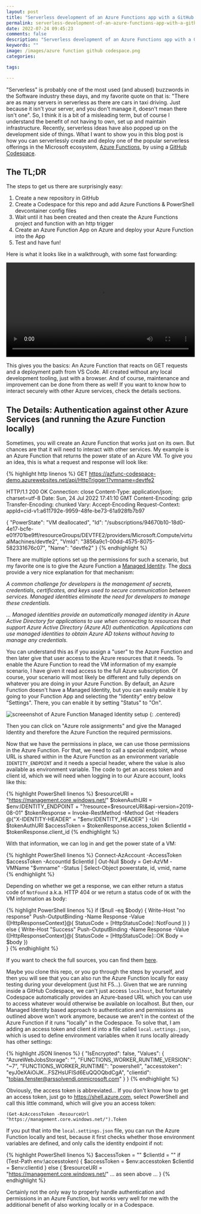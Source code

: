 ```yaml
---
layout: post
title: "Serverless development of an Azure Functions app with a GitHub Codespace"
permalink: serverless-development-of-an-azure-functions-app-with-a-github-codespace
date: 2022-07-24 09:45:23
comments: false
description: "Serverless development of an Azure Functions app with a GitHub Codespace"
keywords: ""
image: /images/azure function github codespace.png
categories:

tags:

---
```


"Serverless" is probably one of the most used (and abused) buzzwords in the Software industry these days, and my favorite quote on that is: "There are as many servers in serverless as there are cars in taxi driving. Just because it isn't your server, and you don't manage it, doesn't mean there isn't one". So, I think it is a bit of a misleading term, but of course I understand the benefit of not having to own, set up and maintain infrastructure. Recently, serverless ideas have also popped up on the development side of things. What I want to show you in this blog post is how you can serverlessly create and deploy one of the popular serverless offerings in the Microsoft ecosystem, [Azure Functions][azfunc], by using a [GitHub Codespace][ghcodespace].

## The TL;DR

The steps to get us there are surprisingly easy:

1. Create a new repository in GitHub
1. Create a Codespace for this repo and add Azure Functions & PowerShell devcontainer config files
1. Wait until it has been created and then create the Azure Functions project and function with an http trigger
1. Create an Azure Function App on Azure and deploy your Azure Function into the App
1. Test and have fun!

Here is what it looks like in a walkthrough, with some fast forwarding:

<video width="100%" controls>
  <source type="video/mp4" src="/images/azfunc codespace final.mp4">
</video>

This gives you the basics: An Azure Function that reacts on GET requests and a deployment path from VS Code. All created without any local development tooling, just with a browser. And of course, maintenance and improvement can be done from there as well! If you want to know how to interact securely with other Azure services, check the details sections.

## The Details: Authentication against other Azure Services (and running the Azure Function locally)

Sometimes, you will create an Azure Function that works just on its own. But chances are that it will need to interact with other services. My example is an Azure Function that returns the power state of an Azure VM. To give you an idea, this is what a request and response will look like:

{% highlight http linenos %}
GET https://azfunc-codespace-demo.azurewebsites.net/api/HttpTrigger1?vmname=devtfe2

HTTP/1.1 200 OK
Connection: close
Content-Type: application/json; charset=utf-8
Date: Sun, 24 Jul 2022 17:41:10 GMT
Content-Encoding: gzip
Transfer-Encoding: chunked
Vary: Accept-Encoding
Request-Context: appId=cid-v1:a611792e-9959-48fe-be73-61a928fb7b97

{
  "PowerState": "VM deallocated",
  "Id": "/subscriptions/94670b10-18d0-4e17-bcfe-e01f701be9ff/resourceGroups/DEVTFE2/providers/Microsoft.Compute/virtualMachines/devtfe2",
  "VmId": "3856a9c1-00dd-4575-8075-582331676c07",
  "Name": "devtfe2"
}
{% endhighlight %} 

There are multiple options set up the permissions for such a scenario, but my favorite one is to give the Azure Function a [Managed Identity][managed-identity]. The [docs][managed-identity] provide a very nice explanation for that mechanism: 

*A common challenge for developers is the management of secrets, credentials, certificates, and keys used to secure communication between services. Managed identities eliminate the need for developers to manage these credentials.*

*... Managed identities provide an automatically managed identity in Azure Active Directory for applications to use when connecting to resources that support Azure Active Directory (Azure AD) authentication. Applications can use managed identities to obtain Azure AD tokens without having to manage any credentials.*

You can understand this as if you assign a "user" to the Azure Function and then later give that user access to the Azure resources that it needs. To enable the Azure Function to read the VM information of my example scenario, I have given it read access to the full Azure subscription. Of course, your scenario will most likely be different and fully depends on whatever you are doing in your Azure Function. By default, an Azure Function doesn't have a Managed Identity, but you can easily enable it by going to your Function App and selecting the "Identity" entry below "Settings". There, you can enable it by setting "Status" to "On".

![screeenshot of Azure Function Managed Identity setup](/images/azfunc-managed-identity.png)
{: .centered}

Then you can click on "Azure role assignments" and give the Managed Identity and therefore the Azure Function the required permissions.

Now that we have the permissions in place, we can use those permissions in the Azure Function. For that, we need to call a special endpoint, whose URL is shared within in the Azure Function as an environment variable `IDENTITY_ENDPOINT` and it needs a special header, where the value is also available as environment variable. The code to get an access token and client id, which we will need when logging in to our Azure account, looks like this:

{% highlight PowerShell linenos %}
$resourceURI = "https://management.core.windows.net/"
$tokenAuthURI = $env:IDENTITY_ENDPOINT + "?resource=$resourceURI&api-version=2019-08-01"
$tokenResponse = Invoke-RestMethod -Method Get -Headers @{"X-IDENTITY-HEADER" = "$env:IDENTITY_HEADER" } -Uri $tokenAuthURI
$accessToken = $tokenResponse.access_token
$clientId = $tokenResponse.client_id
{% endhighlight %}

With that information, we can log in and get the power state of a VM:

{% highlight PowerShell linenos %}
Connect-AzAccount -AccessToken $accessToken -AccountId $clientId | Out-Null
$body = Get-AzVM -VMName "$vmname" -Status | Select-Object powerstate, id, vmid, name
{% endhighlight %}

Depending on whether we get a response, we can either return a status code of `NotFound` a.k.a. HTTP 404 or we return a status code of `OK` with the VM information as body:

{% highlight PowerShell linenos %}
if ($null -eq $body) {
    Write-Host "no response"
    Push-OutputBinding -Name Response -Value ([HttpResponseContext]@{
            StatusCode = [HttpStatusCode]::NotFound
        })
}
else {
    Write-Host "Success"
    Push-OutputBinding -Name Response -Value ([HttpResponseContext]@{
            StatusCode = [HttpStatusCode]::OK
            Body       = $body
        })  
} 
{% endhighlight %}

If you want to check the full sources, you can find them [here][sources].

Maybe you clone this repo, or you go through the steps by yourself, and then you will see that you can also run the Azure Function locally for easy testing during your development (just hit F5...). Given that we are running inside a GitHub Codespace, we can't just access `localhost`, but fortunately Codespace automatically provides an Azure-based URL which you can use to access whatever would otherwise be available on localhost. But then, our Managed Identity based approach to authentication and permissions as outlined above won't work anymore, because we aren't in the context of the Azure Function if it runs "locally" in the Codespace. To solve that, I am adding an access token and client id into a file called `local.settings.json`, which is used to define environment variables when it runs locally already has other settings:

{% highlight JSON linenos %}
{
  "IsEncrypted": false,
  "Values": {
    "AzureWebJobsStorage": "",
    "FUNCTIONS_WORKER_RUNTIME_VERSION": "~7",
    "FUNCTIONS_WORKER_RUNTIME": "powershell",
    "accesstoken": "eyJ0eXAiOiJK...FSZHsUFISd6EuQQOQbdCgA",
    "clientid": "tobias.fenster@arssolvendi.onmicrosoft.com"
  }
}
{% endhighlight %}

Obviously, the access token is abbreviated... If you don't know how to get an access token, just go to https://shell.azure.com, select PowerShell and call this little command, which will give you an access token:

`(Get-AzAccessToken -ResourceUrl "https://management.core.windows.net/").Token`

If you put that into the `local.settings.json` file, you can run the Azure Function locally and test, because it first checks whether those environment variables are defined, and only calls the identity endpoint if not:

{% highlight PowerShell linenos %}
$accessToken = ""
$clientId = ""
if (Test-Path env:\accesstoken) {
    $accessToken = $env:accesstoken
    $clientId = $env:clientid
}
else {
    $resourceURI = "https://management.core.windows.net/"
    ... as seen above ...
}
{% endhighlight %}

Certainly not the only way to properly handle authentication and permissions in an Azure Function, but works very well for me with the additional benefit of also working locally or in a Codespace.

[azfunc]: https://azure.microsoft.com/en-us/services/functions/
[ghcodespace]: https://github.com/features/codespaces
[managed-identity]: https://docs.microsoft.com/en-us/azure/active-directory/managed-identities-azure-resources/overview
[sources]: https://github.com/tfenster/azfunc-codespace-demo/blob/main/HttpTrigger1/run.ps1